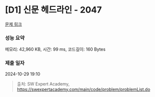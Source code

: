 # [D1] 신문 헤드라인 - 2047 

[문제 링크](https://swexpertacademy.com/main/code/problem/problemDetail.do?contestProbId=AV5QKsLaAy0DFAUq) 

### 성능 요약

메모리: 42,960 KB, 시간: 99 ms, 코드길이: 160 Bytes

### 제출 일자

2024-10-29 19:10



> 출처: SW Expert Academy, https://swexpertacademy.com/main/code/problem/problemList.do
